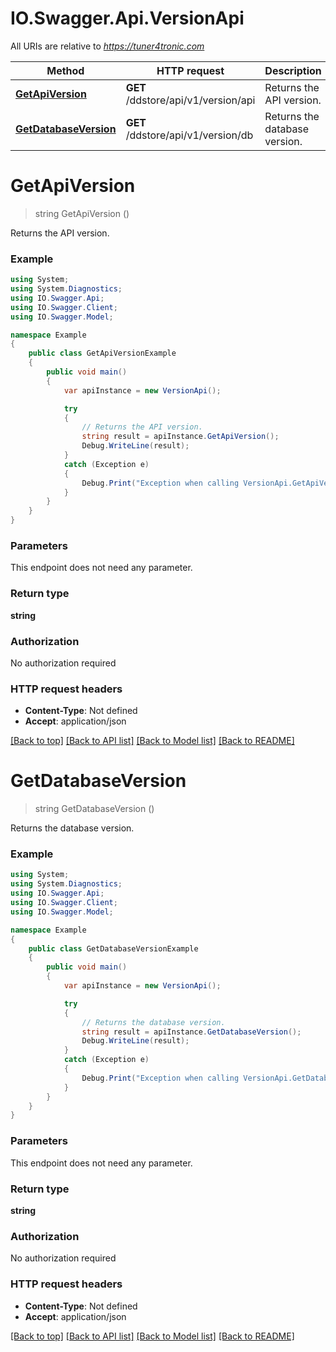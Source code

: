 # IO.Swagger.Api.VersionApi

All URIs are relative to *https://tuner4tronic.com*

Method | HTTP request | Description
------------- | ------------- | -------------
[**GetApiVersion**](VersionApi.md#getapiversion) | **GET** /ddstore/api/v1/version/api | Returns the API version.
[**GetDatabaseVersion**](VersionApi.md#getdatabaseversion) | **GET** /ddstore/api/v1/version/db | Returns the database version.


<a name="getapiversion"></a>
# **GetApiVersion**
> string GetApiVersion ()

Returns the API version.

### Example
```csharp
using System;
using System.Diagnostics;
using IO.Swagger.Api;
using IO.Swagger.Client;
using IO.Swagger.Model;

namespace Example
{
    public class GetApiVersionExample
    {
        public void main()
        {
            var apiInstance = new VersionApi();

            try
            {
                // Returns the API version.
                string result = apiInstance.GetApiVersion();
                Debug.WriteLine(result);
            }
            catch (Exception e)
            {
                Debug.Print("Exception when calling VersionApi.GetApiVersion: " + e.Message );
            }
        }
    }
}
```

### Parameters
This endpoint does not need any parameter.

### Return type

**string**

### Authorization

No authorization required

### HTTP request headers

 - **Content-Type**: Not defined
 - **Accept**: application/json

[[Back to top]](#) [[Back to API list]](../README.md#documentation-for-api-endpoints) [[Back to Model list]](../README.md#documentation-for-models) [[Back to README]](../README.md)

<a name="getdatabaseversion"></a>
# **GetDatabaseVersion**
> string GetDatabaseVersion ()

Returns the database version.

### Example
```csharp
using System;
using System.Diagnostics;
using IO.Swagger.Api;
using IO.Swagger.Client;
using IO.Swagger.Model;

namespace Example
{
    public class GetDatabaseVersionExample
    {
        public void main()
        {
            var apiInstance = new VersionApi();

            try
            {
                // Returns the database version.
                string result = apiInstance.GetDatabaseVersion();
                Debug.WriteLine(result);
            }
            catch (Exception e)
            {
                Debug.Print("Exception when calling VersionApi.GetDatabaseVersion: " + e.Message );
            }
        }
    }
}
```

### Parameters
This endpoint does not need any parameter.

### Return type

**string**

### Authorization

No authorization required

### HTTP request headers

 - **Content-Type**: Not defined
 - **Accept**: application/json

[[Back to top]](#) [[Back to API list]](../README.md#documentation-for-api-endpoints) [[Back to Model list]](../README.md#documentation-for-models) [[Back to README]](../README.md)

